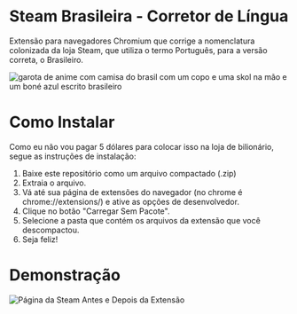 # Steam Brasileira - Corretor de Língua
Extensão para navegadores Chromium que corrige a nomenclatura colonizada da loja Steam, que utiliza o termo Português, para a versão correta, o Brasileiro.

![garota de anime com camisa do brasil com um copo e uma skol na mão e um boné azul escrito brasileiro](https://github.com/Vinicius-Pereira/steam-brasileira-extension/assets/25609920/f8f1c770-2c4a-4de5-b02c-bdeaaf5859ae)

# Como Instalar
Como eu não vou pagar 5 dólares para colocar isso na loja de bilionário, segue as instruções de instalação:
1. Baixe este repositório como um arquivo compactado (.zip)
2. Extraia o arquivo.
3. Vá até sua página de extensões do navegador (no chrome é chrome://extensions/) e ative as opções de desenvolvedor.
4. Clique no botão "Carregar Sem Pacote".
5. Selecione a pasta que contém os arquivos da extensão que você descompactou.
6. Seja feliz!

# Demonstração
![Página da Steam Antes e Depois da Extensão](https://github.com/Vinicius-Pereira/steam-brasileira-extension/assets/25609920/b9171437-cdce-496d-9068-bbd3b4a93d24)

